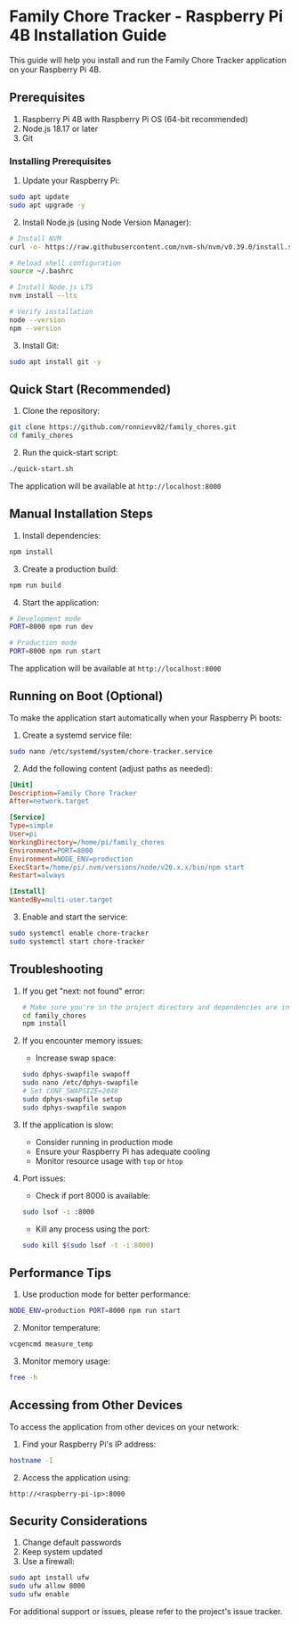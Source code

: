 # Family Chore Tracker - Raspberry Pi 4B Installation Guide

This guide will help you install and run the Family Chore Tracker application on your Raspberry Pi 4B.

## Prerequisites

1. Raspberry Pi 4B with Raspberry Pi OS (64-bit recommended)
2. Node.js 18.17 or later
3. Git

### Installing Prerequisites

1. Update your Raspberry Pi:
```bash
sudo apt update
sudo apt upgrade -y
```

2. Install Node.js (using Node Version Manager):
```bash
# Install NVM
curl -o- https://raw.githubusercontent.com/nvm-sh/nvm/v0.39.0/install.sh | bash

# Reload shell configuration
source ~/.bashrc

# Install Node.js LTS
nvm install --lts

# Verify installation
node --version
npm --version
```

3. Install Git:
```bash
sudo apt install git -y
```

## Quick Start (Recommended)

1. Clone the repository:
```bash
git clone https://github.com/ronnievv82/family_chores.git
cd family_chores
```

2. Run the quick-start script:
```bash
./quick-start.sh
```

The application will be available at `http://localhost:8000`

## Manual Installation Steps

1. Install dependencies:
```bash
npm install
```

3. Create a production build:
```bash
npm run build
```

4. Start the application:
```bash
# Development mode
PORT=8000 npm run dev

# Production mode
PORT=8000 npm run start
```

The application will be available at `http://localhost:8000`

## Running on Boot (Optional)

To make the application start automatically when your Raspberry Pi boots:

1. Create a systemd service file:
```bash
sudo nano /etc/systemd/system/chore-tracker.service
```

2. Add the following content (adjust paths as needed):
```ini
[Unit]
Description=Family Chore Tracker
After=network.target

[Service]
Type=simple
User=pi
WorkingDirectory=/home/pi/family_chores
Environment=PORT=8000
Environment=NODE_ENV=production
ExecStart=/home/pi/.nvm/versions/node/v20.x.x/bin/npm start
Restart=always

[Install]
WantedBy=multi-user.target
```

3. Enable and start the service:
```bash
sudo systemctl enable chore-tracker
sudo systemctl start chore-tracker
```

## Troubleshooting

1. If you get "next: not found" error:
   ```bash
   # Make sure you're in the project directory and dependencies are installed
   cd family_chores
   npm install
   ```

2. If you encounter memory issues:
   - Increase swap space:
   ```bash
   sudo dphys-swapfile swapoff
   sudo nano /etc/dphys-swapfile
   # Set CONF_SWAPSIZE=2048
   sudo dphys-swapfile setup
   sudo dphys-swapfile swapon
   ```

2. If the application is slow:
   - Consider running in production mode
   - Ensure your Raspberry Pi has adequate cooling
   - Monitor resource usage with `top` or `htop`

3. Port issues:
   - Check if port 8000 is available:
   ```bash
   sudo lsof -i :8000
   ```
   - Kill any process using the port:
   ```bash
   sudo kill $(sudo lsof -t -i:8000)
   ```

## Performance Tips

1. Use production mode for better performance:
```bash
NODE_ENV=production PORT=8000 npm run start
```

2. Monitor temperature:
```bash
vcgencmd measure_temp
```

3. Monitor memory usage:
```bash
free -h
```

## Accessing from Other Devices

To access the application from other devices on your network:

1. Find your Raspberry Pi's IP address:
```bash
hostname -I
```

2. Access the application using:
```
http://<raspberry-pi-ip>:8000
```

## Security Considerations

1. Change default passwords
2. Keep system updated
3. Use a firewall:
```bash
sudo apt install ufw
sudo ufw allow 8000
sudo ufw enable
```

For additional support or issues, please refer to the project's issue tracker.
